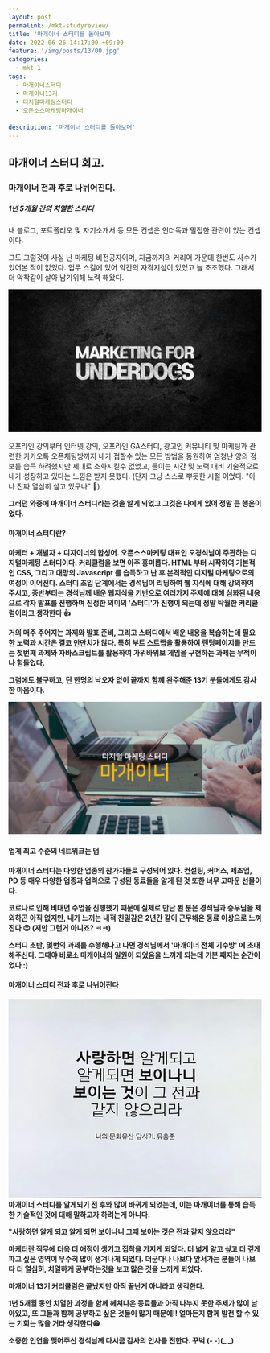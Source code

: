 ```yaml
---
layout: post
permalink: /mkt-studyreview/
title: '마개이너 스터디를 돌아보며'
date: 2022-06-26 14:17:00 +09:00
feature: '/img/posts/13/00.jpg'
categories:
  - mkt-1
tags:
  - 마개이너스터디
  - 마개이너13기
  - 디지털마케팅스터디
  - 오픈소스마케팅마개이너

description: '마개이너 스터디를 돌아보며'
---
```


## 마개이너 스터디 회고.
### 마개이너 전과 후로 나뉘어진다.
##### 1년 5개월 간의 치열한 스터디

내 블로그, 포트폴리오 및 자기소개서 등 모든 컨셉은 언더독과 밀접한 관련이 있는 컨셉이다.

그도 그럴것이 사실 난 마케팅 비전공자이며, 지금까지의 커리어 가운데 한번도 사수가 있어본 적이 없었다.
업무 스킬에 있어 약간의 자격지심이 있었고 늘 초조했다. 그래서 더 악착같이 살아 남기위해 노력 해왔다.

![마케팅](/img/posts/13/01.jpg)

오프라인 강의부터 인터넷 강의, 오프라인 GA스터디, 광고인 커뮤니티 및 마케팅과 관련한 카카오톡 오픈채팅방까지 내가 접할수 있는 모든 방법을 동원하여 엄청난 양의 정보를 습득 하려했지만 제대로 소화시킬수 없었고,
들이는 시간 및 노력 대비 기술적으로 내가 성장하고 있다는 느낌은 받지 못했다. (단지 그냥 스스로 뿌듯한 시절 이었다. "아 나 진짜 열심히 살고 있구나" 🥲)   

<b> 그러던 와중에 마개이너 스터디라는 것을 알게 되었고 그것은 나에게 있어 정말 큰 행운이었다. <b>

#### 마개이너 스터디란?
마케터 + 개발자 + 디자이너의 합성어.
오픈소스마케팅 대표인 오경석님이 주관하는 디지털마케팅 스터디이다.
커리큘럼을 보면 아주 흥미롭다. HTML 부터 시작하여 기본적인 CSS, 그리고 대망의 Javascript 를 습득하고 난 후 본격적인 디지털 마케팅으로의 여정이 이어진다.
스터디 초입 단계에서는 경석님이 리딩하여 웹 지식에 대해 강의하여 주시고, 중반부터는 경석님께 배운 웹지식을 기반으로 여러가지 주제에 대해 심화된 내용으로 각자 발표를 진행하며 진정한 의미의 <b>'스터디'</b>가 진행이 되는데
정말 탁월한 커리큘럼이라고 생각한다 👍

거의 매주 주어지는 과제와 발표 준비, 그리고 스터디에서 배운 내용을 복습하는데 필요한 노력과 시간은 결코 만만치가 않다.
특히 부트 스트랩을 활용하여 랜딩페이지를 만드는 첫번째 과제와 자바스크립트를 활용하여 가위바위보 게임을 구현하는 과제는 무척이나 힘들었다.

그럼에도 불구하고, 단 한명의 낙오자 없이 끝까지 함께 완주해준 13기 분들에게도 감사한 마음이다.

![마케팅](/img/posts/13/02.jpeg)

#### 업계 최고 수준의 네트워크는 덤
마개이너 스터디는 다양한 업종의 참가자들로 구성되어 있다.
컨설팅, 커머스, 제조업, PD 등 매우 다양한 업종과 업력으로 구성된 동료들을 알게 된 것 또한 너무 고마운 선물이다.

코로나로 인해 비대면 수업을 진행했기 때문에 실제로 만난 뵌 분은 경석님과 승우님을 제외하곤 아직 없지만,
내가 느끼는 내적 친밀감은 2년간 같이 근무해온 동료 이상으로 느껴진다 😌 (저만 그런거 아니죠? ㅋㅋ)

스터디 초반, 몇번의 과제를 수행해나고 나면 경석님께서 '마개이너 전체 기수방' 에 초대해주신다. 그때야 비로소 마개이너의 일원이 되었음을 느끼게 되는데 기분 째지는 순간이었다 :)

#### 마개이너 스터디 전과 후로 나뉘어진다
![마케팅](/img/posts/13/03.jpeg)
마개이너 스터디를 알게되기 전 후와 많이 바뀌게 되었는데,
이는 마개이너를 통해 습득한 기술적인 것에 대해 말하고자 하려는게 아니다.

<b>"사랑하면 알게 되고 알게 되면 보이나니 그때 보이는 것은 전과 같지 않으리라"</b>

마케터란 직무에 더욱 더 애정이 생기고 집착을 가지게 되었다. 더 넓게 알고 싶고 더 깊게 파고 싶은 영역이 무수히 많이 생겨나게 되었다.
더군다나 나보다 앞서가는 분들이 나보다 더 열심히, 치열하게 공부하는것을 보고 많은 것을 느끼게 되었다.

마개이너 13기 커리큘럼은 끝났지만 아직 끝난게 아니라고 생각한다.

1년 5개월 동안 치열한 과정을 함께 헤쳐나온 동료들과 아직 나누지 못한 주제가 많이 남아있고, 또 그들과 함께 공부하고 싶은 것들이 많기 때문에!! 얼마든지 함께 발전 할 수 있는 기회는 많을 거라 생각한다😁

소중한 인연을 맺어주신 경석님께 다시금 감사의 인사를 전한다. 꾸벅 (- -)(_ _)
